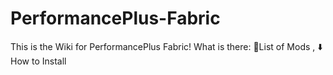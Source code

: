 # PerformancePlus-Fabric
This is the Wiki for PerformancePlus Fabric!
What is there: 📜List of Mods , ⬇️ How to Install

